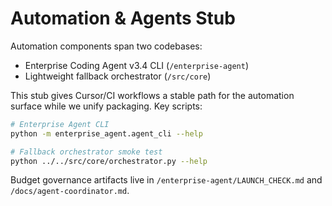 # Automation & Agents Stub

Automation components span two codebases:

- Enterprise Coding Agent v3.4 CLI (`/enterprise-agent`)
- Lightweight fallback orchestrator (`/src/core`)

This stub gives Cursor/CI workflows a stable path for the automation surface while we unify packaging. Key scripts:

```bash
# Enterprise Agent CLI
python -m enterprise_agent.agent_cli --help

# Fallback orchestrator smoke test
python ../../src/core/orchestrator.py --help
```

Budget governance artifacts live in `/enterprise-agent/LAUNCH_CHECK.md` and `/docs/agent-coordinator.md`.
